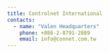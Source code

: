 ```yaml
---
title: Controlnet International
contacts:
  - name: "Valen Headquarters"
    phone: +886-2-8791-2889
    email: info@connet.com.tw
---
```

